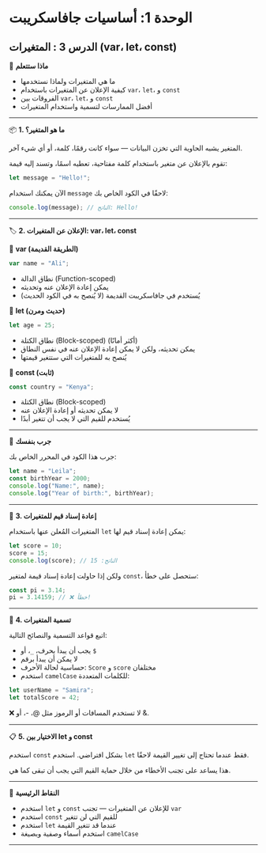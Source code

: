 # الوحدة 1: أساسيات جافاسكريبت

## الدرس 3 : المتغيرات (var، let، const)

🧠 **ماذا ستتعلم**
*	ما هي المتغيرات ولماذا نستخدمها
*	كيفية الإعلان عن المتغيرات باستخدام `var`، `let`، و `const`
*	الفروقات بين `var`، `let`، و `const`
*	أفضل الممارسات لتسمية واستخدام المتغيرات

---

📦 **1. ما هو المتغير؟**

المتغير يشبه الحاوية التي تخزن البيانات — سواء كانت رقمًا، كلمة، أو أي شيء آخر.

تقوم بالإعلان عن متغير باستخدام كلمة مفتاحية، تعطيه اسمًا، وتسند إليه قيمة:
```javascript
let message = "Hello!";
```

الآن يمكنك استخدام `message` لاحقًا في الكود الخاص بك:
```javascript
console.log(message); // الناتج: Hello!
```

---

🏷️ **2. الإعلان عن المتغيرات: var، let، const**

🔹 **var (الطريقة القديمة)**
```javascript
var name = "Ali";
```
*	نطاق الدالة (Function-scoped)
*	يمكن إعادة الإعلان عنه وتحديثه
*	يُستخدم في جافاسكريبت القديمة (لا يُنصح به في الكود الحديث)

🔹 **let (حديث ومرن)**
```javascript
let age = 25;
```
*	نطاق الكتلة (Block-scoped) (أكثر أمانًا)
*	يمكن تحديثه، ولكن لا يمكن إعادة الإعلان عنه في نفس النطاق
*	يُنصح به للمتغيرات التي ستتغير قيمتها

🔹 **const (ثابت)**
```javascript
const country = "Kenya";
```
*	نطاق الكتلة (Block-scoped)
*	لا يمكن تحديثه أو إعادة الإعلان عنه
*	يُستخدم للقيم التي لا يجب أن تتغير أبدًا

---

🧪 **جرب بنفسك**

جرب هذا الكود في المحرر الخاص بك:
```javascript
let name = "Leila";
const birthYear = 2000;
console.log("Name:", name);
console.log("Year of birth:", birthYear);
```

---

🧃 **3. إعادة إسناد قيم للمتغيرات**

المتغيرات المُعلن عنها باستخدام `let` يمكن إعادة إسناد قيم لها:
```javascript
let score = 10;
score = 15;
console.log(score); // الناتج: 15
```

ولكن إذا حاولت إعادة إسناد قيمة لمتغير `const`، ستحصل على خطأ:
```javascript
const pi = 3.14;
pi = 3.14159; // ❌ خطأ!
```

---

🧠 **4. تسمية المتغيرات**

اتبع قواعد التسمية والنصائح التالية:
*	يجب أن يبدأ بحرف، `_`، أو `$`
*	لا يمكن أن يبدأ برقم
*	حساسية لحالة الأحرف: `Score` و `score` مختلفان
*	استخدم `camelCase` للكلمات المتعددة:
```javascript
let userName = "Samira";
let totalScore = 42;
```
❌ لا تستخدم المسافات أو الرموز مثل @، -، أو &.

---

📋 **5. الاختيار بين let و const**

استخدم `const` بشكل افتراضي. استخدم `let` فقط عندما تحتاج إلى تغيير القيمة لاحقًا.

هذا يساعد على تجنب الأخطاء من خلال حماية القيم التي يجب أن تبقى كما هي.

---

🧠 **النقاط الرئيسية**
*	استخدم `let` و `const` للإعلان عن المتغيرات — تجنب `var`
*	استخدم `const` للقيم التي لن تتغير
*	استخدم `let` عندما قد تتغير القيمة
*	استخدم أسماء وصفية وبصيغة `camelCase`

---